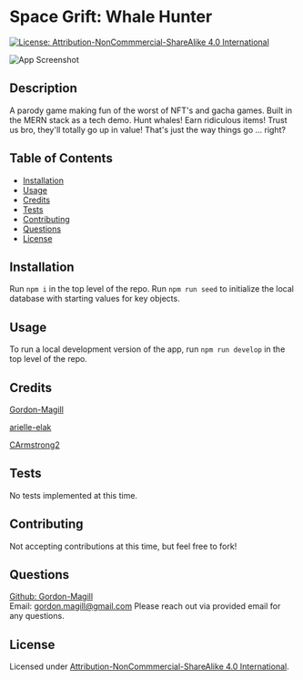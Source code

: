 # Space Grift: Whale Hunter

[![License: Attribution-NonCommmercial-ShareAlike 4.0 International](https://img.shields.io/badge/License-CC_BY--ND_4.0-lightgrey.svg)](https://creativecommons.org/licenses/by-nc-sa/4.0/)

![App Screenshot](https://user-images.githubusercontent.com/73449635/214199376-31dfdb1d-d4b2-4e08-a0e6-b703241a5b34.png)

## Description

A parody game making fun of the worst of NFT's and gacha games. Built in the MERN stack as a tech demo. Hunt whales! Earn ridiculous items! Trust us bro, they'll totally go up in value! That's just the way things go ... right?

## Table of Contents

- [Installation](#installation)
- [Usage](#usage)
- [Credits](#credits)
- [Tests](#tests)
- [Contributing](#contributing)
- [Questions](#questions)
- [License](#license)

## Installation

Run `npm i` in the top level of the repo. Run `npm run seed` to initialize the local database with starting values for key objects.

## Usage

To run a local development version of the app, run `npm run develop` in the top level of the repo.

## Credits

[Gordon-Magill](https://github.com/Gordon-Magill)

[arielle-elak](https://github.com/arielle-elak)

[CArmstrong2](https://github.com/CArmstrong2)

## Tests

No tests implemented at this time.

## Contributing

Not accepting contributions at this time, but feel free to fork!

## Questions

[Github: Gordon-Magill](https://github.com/Gordon-Magill)<br>
Email: gordon.magill@gmail.com
Please reach out via provided email for any questions.

## License

Licensed under [Attribution-NonCommmercial-ShareAlike 4.0 International](https://creativecommons.org/licenses/by-nc-sa/4.0/).
